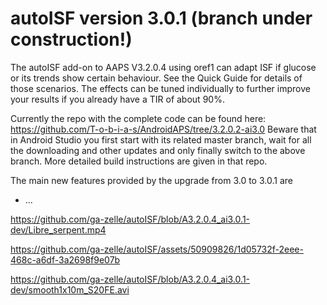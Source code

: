 # autoISF version 3.0.1 (branch under construction!)
The autoISF add-on to AAPS V3.2.0.4 using oref1 can adapt ISF if glucose or its trends show certain behaviour. See the Quick Guide for details of those scenarios. The effects can be tuned individually to further improve your results if you already have a TIR of about 90%.

Currently the repo with the complete code can be found here: https://github.com/T-o-b-i-a-s/AndroidAPS/tree/3.2.0.2-ai3.0
Beware that in Android Studio you first start with its related master branch, wait for all the downloading and other updates and only finally switch to the above branch. More detailed build instructions are given in that repo.

The main new features provided by the upgrade from 3.0 to 3.0.1  are
* ...


https://github.com/ga-zelle/autoISF/blob/A3.2.0.4_ai3.0.1-dev/Libre_serpent.mp4

https://github.com/ga-zelle/autoISF/assets/50909826/1d05732f-2eee-468c-a6df-3a2698f9e07b

https://github.com/ga-zelle/autoISF/blob/A3.2.0.4_ai3.0.1-dev/smooth1x10m_S20FE.avi
